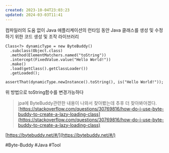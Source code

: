 ```yaml
---
created: 2023-10-04T23:03:23
updated: 2024-03-03T11:41
---
```

컴파일러의 도움 없이 Java 애플리케이션의 런타임 동안 Java 클래스를 생성 및 수정하기 위한 코드 생성 및 조작 라이브러리

```
Class<?> dynamicType = new ByteBuddy()
  .subclass(Object.class)
  .method(ElementMatchers.named("toString"))
  .intercept(FixedValue.value("Hello World!"))
  .make()
  .load(getClass().getClassLoader())
  .getLoaded();
 
assertThat(dynamicType.newInstance().toString(), is("Hello World!"));
```

위 방법으로 toString함수를 변경가능하다

> jpa에 ByteBuddy관련한 내용이 나와서 찾아봤는데 추후 더 찾아봐야겠다.  
> [https://stackoverflow.com/questions/30769816/how-do-i-use-byte-buddy-to-create-a-lazy-loading-class](https://stackoverflow.com/questions/30769816/how-do-i-use-byte-buddy-to-create-a-lazy-loading-class)

[https://bytebuddy.net/#/](https://bytebuddy.net/#/)

#Byte-Buddy
#Java 
#Tool 